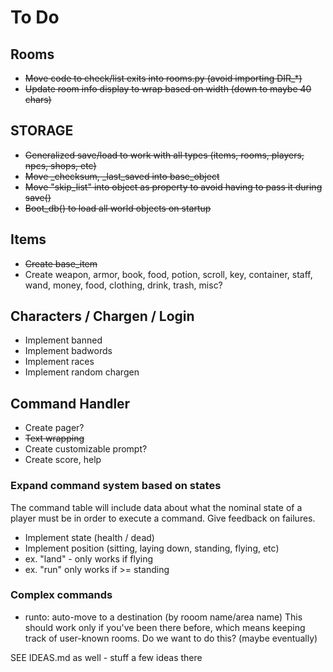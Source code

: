 # To Do

## Rooms

* ~~Move code to check/list exits into rooms.py (avoid importing DIR_*)~~
* ~~Update room info display to wrap based on width (down to maybe 40 chars)~~

## STORAGE

* ~~Generalized save/load to work with all types (items, rooms, players, npcs, shops, etc)~~
* ~~Move _checksum, _last_saved into base_object~~
* ~~Move "skip_list" into object as property to avoid having to pass it during save()~~
* ~~Boot_db() to load all world objects on startup~~

## Items

* ~~Create base_item~~
* Create weapon, armor, book, food, potion, scroll, key, container,
         staff, wand, money, food, clothing, drink, trash, misc?

## Characters / Chargen / Login

* Implement banned
* Implement badwords
* Implement races
* Implement random chargen

## Command Handler

* Create pager?
* ~~Text wrapping~~
* Create customizable prompt?
* Create score, help

### Expand command system based on states

The command table will include data about what the nominal state of a player
  must be in order to execute a command.  Give feedback on failures.

* Implement state (health / dead)
* Implement position (sitting, laying down, standing, flying, etc)
* ex. "land" - only works if flying
* ex. "run" only works if >= standing

### Complex commands

* runto: auto-move to a destination (by rooom name/area name)
      This should work only if you've been there before, which means keeping
      track of user-known rooms.  Do we want to do this?  (maybe eventually)

SEE IDEAS.md as well - stuff a few ideas there